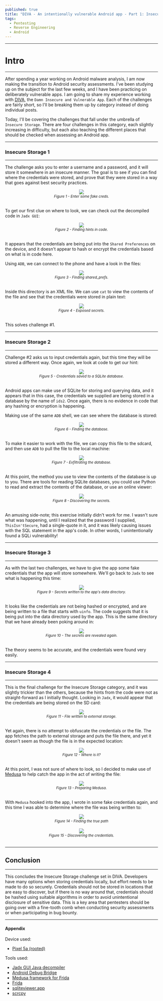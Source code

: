 ```yaml
---
published: true
title: "DIVA - An intentionally vulnerable Android app - Part 1: Insecure Storage"
tags:
  - Pentesting
  - Reverse Engineering
  - Android
---
```


---
# Intro
---

After spending a year working on Android malware analysis, I am now making the transition to Android security assessments. I've been studying up on the subject for the last few weeks, and I have been practicing on deliberately vulnerable apps. I am going to share my experience working with [DIVA](https://github.com/payatu/diva-android), the `Damn Insecure and Vulnerable App`. Each of the challenges are fairly short, so I'll be breaking them up by category instead of doing individual posts.

Today, I'll be covering the challenges that fall under the umbrella of `Insecure Storage`. There are four challenges in this category, each slightly increasing in difficulty, but each also teaching the different places that should be checked when assessing an Android app.

---
### Insecure Storage 1
---

The challenge asks you to enter a username and a password, and it will store it somewhere in an insecure manner. The goal is to see if you can find where the credentials were stored, and prove that they were stored in a way that goes against best security practices.

<center><img src="/assets/images/diva/15.png" /></center>  
<center><i><small>Figure 1 - Enter some fake creds.</small></i></center>  
<br/> 

To get our first clue on where to look, we can check out the decompiled code in `Jadx GUI`:

<center><img src="/assets/images/diva/16-1.png" /></center>  
<center><i><small>Figure 2 - Finding hints in code.</small></i></center>  
<br/> 

It appears that the credentials are being put into the `Shared Preferences` on the device, and it doesn't appear to hash or encrypt the credentials based on what is in code here.

Using `ADB`, we can connect to the phone and have a look in the files:

<center><img src="/assets/images/diva/16.png" /></center>  
<center><i><small>Figure 3 - Finding shared_prefs.</small></i></center>  
<br/> 

Inside this directory is an XML file. We can use `cat` to view the contents of the file and see that the credentials were stored in plain text:

<center><img src="/assets/images/diva/17.png" /></center>  
<center><i><small>Figure 4 - Exposed secrets.</small></i></center>  
<br/> 

This solves challenge #1. 

---
### Insecure Storage 2
---

Challenge #2 asks us to input credentials again, but this time they will be stored a different way. Once again, we look at code to get our hint:

<center><img src="/assets/images/diva/18-1.png" /></center>  
<center><i><small>Figure 5 - Credentials saved to a SQLite database.</small></i></center>  
<br/> 

Android apps can make use of SQLite for storing and querying data, and it appears that in this case, the credentials we supplied are being stored in a database by the name of `ids2`. Once again, there is no evidence in code that any hashing or encryption is happening.

Making use of the same `ADB` shell, we can see where the database is stored:

<center><img src="/assets/images/diva/18.png" /></center>  
<center><i><small>Figure 6 - Finding the database.</small></i></center>  
<br/> 

To make it easier to work with the file, we can copy this file to the sdcard, and then use `ADB` to pull the file to the local machine:

<center><img src="/assets/images/diva/19.png" /></center>  
<center><i><small>Figure 7 - Exfiltrating the database.</small></i></center>  
<br/> 

At this point, the method you use to view the contents of the database is up to you. There are tools for reading SQLite databases, you could use Python to read and extract the contents of the database, or use an online viewer:

<center><img src="/assets/images/diva/20.png" /></center>  
<center><i><small>Figure 8 - Discovering the secrets.</small></i></center>  
<br/> 

An amusing side-note; this exercise initially didn't work for me. I wasn't sure what was happening, until I realized that the password I supplied, `ThisIsn'tSecure`, had a single-quote in it, and it was likely causing issues with the SQL statement in the app's code. In other words, I unintentionally found a SQLi vulnerability!

---
### Insecure Storage 3
---

As with the last two challenges, we have to give the app some fake credentials that the app will store somewhere. We'll go back to `Jadx` to see what is happening this time:

<center><img src="/assets/images/diva/21.png" /></center>  
<center><i><small>Figure 9 - Secrets written to the app's data directory.</small></i></center>  
<br/> 

It looks like the credentials are not being hashed or encrypted, and are being written to a file that starts with `uinfo`. The code suggests that it is being put into the data directory used by the app. This is the same directory that we have already been poking around in:

<center><img src="/assets/images/diva/22.png" /></center>  
<center><i><small>Figure 10 - The secrets are revealed again.</small></i></center>  
<br/> 

The theory seems to be accurate, and the credentials were found very easily.

---
### Insecure Storage 4
---

This is the final challenge for the Insecure Storage category, and it was slightly trickier than the others, because the hints from the code were not as straight-forward as I initially thought. Looking in `Jadx`, it would appear that the credentials are being stored on the SD card:

<center><img src="/assets/images/diva/23.png" /></center>  
<center><i><small>Figure 11 - File written to external storage.</small></i></center>  
<br/> 

Yet again, there is no attempt to obfuscate the credentials or the file. The app fetches the path to external storage and puts the file there, and yet it doesn't seem as though the file is in the expected location:

<center><img src="/assets/images/diva/24.png" /></center>  
<center><i><small>Figure 12 - Where is it?</small></i></center>  
<br/> 

At this point, I was not sure of where to look, so I decided to make use of [Medusa](https://github.com/Ch0pin/medusa) to help catch the app in the act of writing the file:

<center><img src="/assets/images/diva/25.png" /></center>  
<center><i><small>Figure 13 - Preparing Medusa.</small></i></center>  
<br/>

With `Medusa` hooked into the app, I wrote in some fake credentials again, and this time I was able to determine where the file was being written to:

<center><img src="/assets/images/diva/26.png" /></center>  
<center><i><small>Figure 14 - Finding the true path</small></i></center>  
<br/>

<center><img src="/assets/images/diva/27.png" /></center>  
<center><i><small>Figure 15 - Discovering the credentials.</small></i></center>  
<br/>

---
## Conclusion
---

This concludes the Insecure Storage challenge set in DIVA. Developers have many options when storing credentials locally, but effort needs to be made to do so securely. Credentials should not be stored in locations that are easy to discover, but if there is no way around that, credentials should be hashed using suitable algorithms in order to avoid unintentional disclosure of sensitive data. This is a key area that pentesters should be going over with a fine-tooth comb when conducting security assessments or when participating in bug bounty.

---
#### Appendix

Device used:
  - [Pixel 5a (rooted)](https://www.gsmarena.com/google_pixel_5a_5g-11059.php)

Tools used:
  - [Jadx GUI Java decompiler](https://github.com/skylot/jadx)
  - [Android Debug Bridge](https://developer.android.com/studio/command-line/adb)
  - [Medusa framework for Frida](https://github.com/Ch0pin/medusa)
  - [Frida](https://frida.re/docs/android/)
  - [sqliteviewer.app](https://sqliteviewer.app/)
  - [scrcpy](https://github.com/Genymobile/scrcpy#readme)